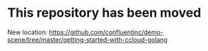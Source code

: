 # This repository has been moved
New location: https://github.com/confluentinc/demo-scene/tree/master/getting-started-with-ccloud-golang
